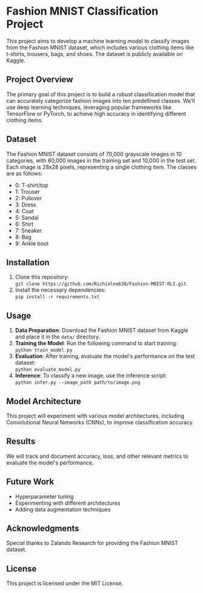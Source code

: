 # Fashion MNIST Classification Project  
This project aims to develop a machine learning model to classify images from the Fashion MNIST dataset, which includes various clothing items like t-shirts, trousers, bags, and shoes. The dataset is publicly available on Kaggle.

## Project Overview  
The primary goal of this project is to build a robust classification model that can accurately categorize fashion images into ten predefined classes. We’ll use deep learning techniques, leveraging popular frameworks like TensorFlow or PyTorch, to achieve high accuracy in identifying different clothing items.

## Dataset  
The Fashion MNIST dataset consists of 70,000 grayscale images in 10 categories, with 60,000 images in the training set and 10,000 in the test set. Each image is 28x28 pixels, representing a single clothing item. The classes are as follows:  
- 0: T-shirt/top  
- 1: Trouser  
- 2: Pullover  
- 3: Dress  
- 4: Coat  
- 5: Sandal  
- 6: Shirt  
- 7: Sneaker  
- 8: Bag  
- 9: Ankle boot  

## Installation  
1. Clone this repository:  
   `git clone https://github.com/Richielee630/Fashion-MNIST-RLI.git`
3. Install the necessary dependencies:  
   `pip install -r requirements.txt`

## Usage  
1. **Data Preparation**: Download the Fashion MNIST dataset from Kaggle and place it in the `data/` directory.  
2. **Training the Model**: Run the following command to start training:  
   `python train_model.py`  
3. **Evaluation**: After training, evaluate the model's performance on the test dataset:  
   `python evaluate_model.py`  
4. **Inference**: To classify a new image, use the inference script:  
   `python infer.py --image_path path/to/image.png`

## Model Architecture  
This project will experiment with various model architectures, including Convolutional Neural Networks (CNNs), to improve classification accuracy.

## Results  
We will track and document accuracy, loss, and other relevant metrics to evaluate the model's performance.

## Future Work  
- Hyperparameter tuning  
- Experimenting with different architectures  
- Adding data augmentation techniques

## Acknowledgments  
Special thanks to Zalando Research for providing the Fashion MNIST dataset.

## License  
This project is licensed under the MIT License.
